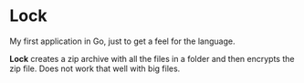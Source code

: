 # Lock
My first application in Go, just to get a feel for the language.

**Lock** creates a zip archive with all the files in a folder and then encrypts the zip file. Does not work that well with big files. 